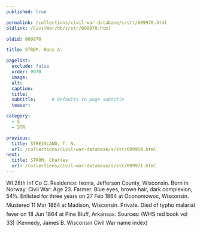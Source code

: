 ```yaml
---
published: true

permalink: /collections/civil-war-database/s/str/009970.html
oldlink: /CivilWar/db/s/str/009970.html

oldid: 009970

title: STREM, Hans A.

pagelist:
  exclude: false
  order: 9970
  image: 
  alt:
  caption:
  title:
  subtitle:      # Defaults to page subtitle
  teaser:

category: 
  - S 
  - STR

previous:
  title: STREISLAND, T. N.
  url: /collections/civil-war-database/s/str/009969.html  
next:
  title: STROM, Charles
  url: /collections/civil-war-database/s/str/009971.html   
---
```

WI 28th Inf Co C. Residence: Ixonia, Jefferson County, Wisconsin. Born in Norway. Civil War: Age 23. Farmer. Blue eyes, brown hair, dark complexion, 5&#146;4&frac12;&#148;. Enlisted for three years on 27 Feb 1864 at Oconomowoc, Wisconsin. Mustered 11 Mar 1864 at Madison, Wisconsin. Private. Died of &#147;typho malarial fever&#148; on 18 Jun 1864 at Pine Bluff, Arkansas. Sources: (WHS red book vol 33) (Kennedy, James B. Wisconsin Civil War name index)